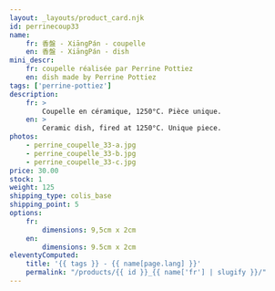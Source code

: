 ```yaml
---
layout: _layouts/product_card.njk
id: perrinecoup33
name:
    fr: 香盤 - XiāngPán - coupelle
    en: 香盤 - XiāngPán - dish
mini_descr:
    fr: coupelle réalisée par Perrine Pottiez
    en: dish made by Perrine Pottiez
tags: ['perrine-pottiez']
description: 
    fr: >
        Coupelle en céramique, 1250°C. Pièce unique.
    en: >
        Ceramic dish, fired at 1250°C. Unique piece.
photos:
    - perrine_coupelle_33-a.jpg
    - perrine_coupelle_33-b.jpg
    - perrine_coupelle_33-c.jpg
price: 30.00
stock: 1
weight: 125
shipping_type: colis_base
shipping_point: 5
options:
    fr:
        dimensions: 9,5cm x 2cm
    en:
        dimensions: 9.5cm x 2cm
eleventyComputed:
    title: '{{ tags }} - {{ name[page.lang] }}'
    permalink: "/products/{{ id }}_{{ name['fr'] | slugify }}/"
---
```

